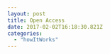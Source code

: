 ```yaml
---
layout: post
title: Open Access
date: 2017-02-02T16:18:30.821Z
categories:
  - "howItWorks"
---
```

